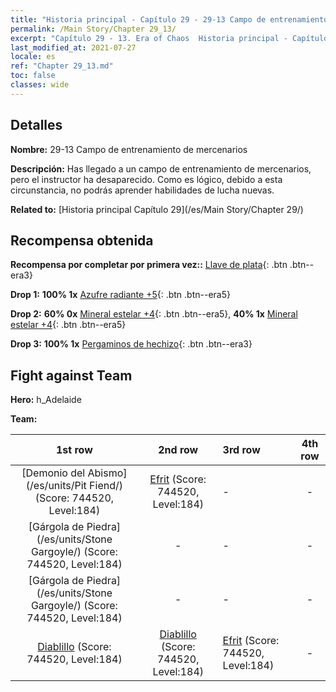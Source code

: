 ```yaml
---
title: "Historia principal - Capítulo 29 - 29-13 Campo de entrenamiento de mercenarios"
permalink: /Main Story/Chapter 29_13/
excerpt: "Capítulo 29 - 13. Era of Chaos  Historia principal - Capítulo 29_13. 29-13 Campo de entrenamiento de mercenarios"
last_modified_at: 2021-07-27
locale: es
ref: "Chapter 29_13.md"
toc: false
classes: wide
---
```


## Detalles

 **Nombre:** 29-13 Campo de entrenamiento de mercenarios

 **Descripción:** Has llegado a un campo de entrenamiento de mercenarios, pero el instructor ha desaparecido. Como es lógico, debido a esta circunstancia, no podrás aprender habilidades de lucha nuevas.

 **Related to:** [Historia principal Capítulo 29](/es/Main Story/Chapter 29/)

## Recompensa obtenida

 **Recompensa por completar por primera vez::** [Llave de plata](/ItemsES/con_693/){: .btn .btn--era3}

 **Drop 1:** **100% 1x** [Azufre radiante +5](/ItemsES/mat_99/){: .btn .btn--era5}

 **Drop 2:** **60% 0x** [Mineral estelar +4](/ItemsES/mat_89/){: .btn .btn--era5}, **40% 1x** [Mineral estelar +4](/ItemsES/mat_89/){: .btn .btn--era5}

 **Drop 3:** **100% 1x** [Pergaminos de hechizo](/ItemsES/con_694/){: .btn .btn--era3}


## Fight against Team
 **Hero:** h_Adelaide

 **Team:**


  | 1st row | 2nd row | 3rd row | 4th row |
  |:----:|:----:|:----|:----:|
  | [Demonio del Abismo](/es/units/Pit Fiend/) (Score: 744520, Level:184)  | [Efrit](/es/units/Efreeti/) (Score: 744520, Level:184)  | - | - |
  | [Gárgola de Piedra](/es/units/Stone Gargoyle/) (Score: 744520, Level:184)  | - | - | - |
  | [Gárgola de Piedra](/es/units/Stone Gargoyle/) (Score: 744520, Level:184)  | - | - | - |
  | [Diablillo](/es/units/Imp/) (Score: 744520, Level:184)  | [Diablillo](/es/units/Imp/) (Score: 744520, Level:184)  | [Efrit](/es/units/Efreeti/) (Score: 744520, Level:184)  | - |


